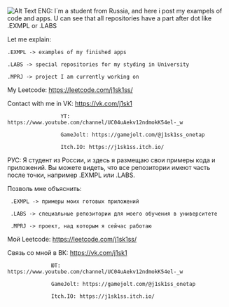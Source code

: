 ![Alt Text](https://raw.githubusercontent.com/alansmathew/alansmathew/master/lang.gif)
ENG:
  I`m a student from Russia, and here i post my exampels of code and apps.
  U can see that all repositories have a part after dot like .EXMPL or .LABS
  
  Let me explain:
  
    .EXMPL -> examples of my finished apps
    
    .LABS -> special repositories for my styding in University
    
    .MPRJ -> project I am currently working on


  My Leetcode: https://leetcode.com/j1sk1ss/ 
  
  Contact with me in VK: https://vk.com/j1sk1 
  
                     YT: https://www.youtube.com/channel/UC04uAekv12ndmokK54el-_w 
                     
                     GameJolt: https://gamejolt.com/@j1sk1ss_onetap 
                     
                     Itch.IO: https://j1sk1ss.itch.io/ 

РУС:
  Я студент из России, и здесь я размещаю свои примеры кода и приложений.
   Вы можете видеть, что все репозитории имеют часть после точки, например .EXMPL или .LABS.
   
   Позволь мне объяснить:
   
     .EXMPL -> примеры моих готовых приложений
     
     .LABS -> специальные репозитории для моего обучения в университете
     
     .MPRJ -> проект, над которым я сейчас работаю
     
  Мой Leetcode: https://leetcode.com/j1sk1ss/ 
  
  Связь со мной в ВК: https://vk.com/j1sk1 
  
                  ЮТ: https://www.youtube.com/channel/UC04uAekv12ndmokK54el-_w 
                  
                  GameJolt: https://gamejolt.com/@j1sk1ss_onetap 
                  
                  Itch.IO: https://j1sk1ss.itch.io/ 
<!--
https://raw.githubusercontent.com/alansmathew/alansmathew/master/lang.gif
**j1sk1ss/j1sk1ss** is a ✨ _special_ ✨ repository because its `README.md` (this file) appears on your GitHub profile.

Here are some ideas to get you started:

- 🔭 I’m currently working on ...
- 🌱 I’m currently learning ...
- 👯 I’m looking to collaborate on ...
- 🤔 I’m looking for help with ...
- 💬 Ask me about ...
- 📫 How to reach me: ...
- 😄 Pronouns: ...
- ⚡ Fun fact: ...
-->
